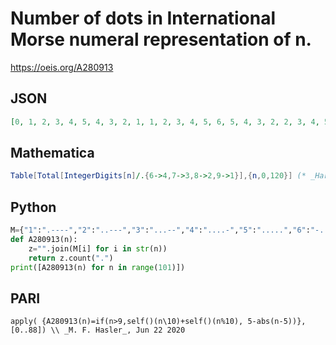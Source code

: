 # Number of dots in International Morse numeral representation of n\.
https://oeis.org/A280913
## JSON
```JSON
[0, 1, 2, 3, 4, 5, 4, 3, 2, 1, 1, 2, 3, 4, 5, 6, 5, 4, 3, 2, 2, 3, 4, 5, 6, 7, 6, 5, 4, 3, 3, 4, 5, 6, 7, 8, 7, 6, 5, 4, 4, 5, 6, 7, 8, 9, 8, 7, 6, 5, 5, 6, 7, 8, 9, 10, 9, 8, 7, 6, 4, 5, 6, 7, 8, 9, 8, 7, 6, 5, 3, 4, 5, 6, 7, 8, 7, 6, 5, 4, 2, 3, 4, 5, 6, 7, 6, 5, 4, 3, 1, 2, 3, 4, 5, 6, 5, 4, 3, 2, 1, 2, 3, 4, 5, 6, 5, 4, 3, 2]
```
## Mathematica
```Mathematica
Table[Total[IntegerDigits[n]/.{6->4,7->3,8->2,9->1}],{n,0,120}] (* _Harvey P. Dale_, Feb 06 2020 *)
```
## Python
```Python
M={"1":".----","2":"..---","3":"...--","4":"....-","5":".....","6":"-....","7":"--...","8":"---..","9":"----.","0":"-----"}
def A280913(n):
    z="".join(M[i] for i in str(n))
    return z.count(".")
print([A280913(n) for n in range(101)])
```
## PARI
```PARI
apply( {A280913(n)=if(n>9,self()(n\10)+self()(n%10), 5-abs(n-5))}, [0..88]) \\ _M. F. Hasler_, Jun 22 2020
```
